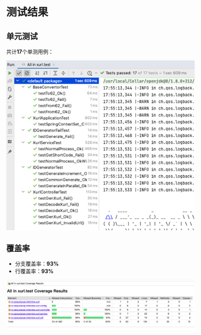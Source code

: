 # 测试结果

## 单元测试

共计**17**个单测用例：

![单元测试](imgs/unittests.png)

## 覆盖率

- 分支覆盖率：**93%**
- 行覆盖率：**93%**

![测试结果](imgs/test_coverage.png)
